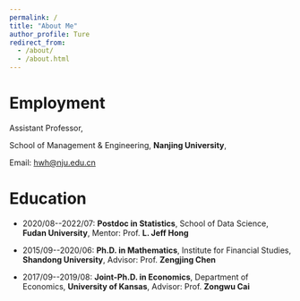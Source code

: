 ```yaml
---
permalink: /
title: "About Me"
author_profile: Ture
redirect_from: 
  - /about/
  - /about.html
---
```


Employment
======
Assistant Professor, 

School of Management & Engineering, **Nanjing University**,

Email: hwh@nju.edu.cn 


Education
======
- 2020/08--2022/07: **Postdoc in Statistics**, School of Data Science, **Fudan University**, Mentor: Prof. **L. Jeff Hong**

- 2015/09--2020/06: **Ph.D. in Mathematics**, Institute for Financial Studies, **Shandong University**, Advisor: Prof. **Zengjing Chen**

- 2017/09--2019/08: **Joint-Ph.D. in Economics**, Department of Economics, **University of Kansas**, Advisor: Prof. **Zongwu Cai**
